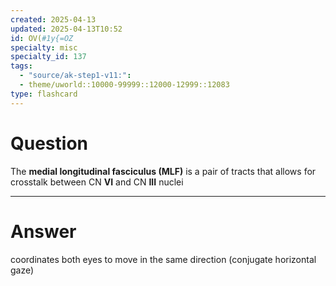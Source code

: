 ```yaml
---
created: 2025-04-13
updated: 2025-04-13T10:52
id: OV(#1y{=OZ
specialty: misc
specialty_id: 137
tags:
  - "source/ak-step1-v11:": 
  - theme/uworld::10000-99999::12000-12999::12083
type: flashcard
---
```


# Question
The **medial longitudinal fasciculus (MLF)** is a pair of tracts that allows for crosstalk between CN **VI** and CN **III** nuclei

---

# Answer
coordinates both eyes to move in the same direction (conjugate horizontal gaze)